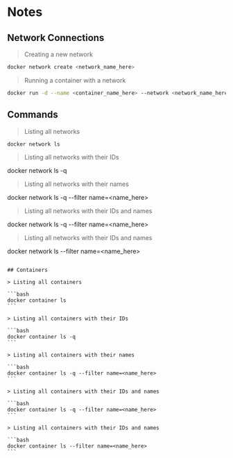 # Notes

## Network Connections

> Creating a new network

```bash
docker network create <network_name_here>
```

> Running a container with a network

```bash
docker run -d --name <container_name_here> --network <network_name_here> <image_name_here>
```

## Commands

> Listing all networks

```bash
docker network ls
```

> Listing all networks with their IDs

docker network ls -q

> Listing all networks with their names

docker network ls -q --filter name=<name_here>

> Listing all networks with their IDs and names

docker network ls -q --filter name=<name_here>

> Listing all networks with their IDs and names

docker network ls --filter name=<name_here>

````

## Containers

> Listing all containers

```bash
docker container ls
```

> Listing all containers with their IDs

```bash
docker container ls -q
```

> Listing all containers with their names

```bash
docker container ls -q --filter name=<name_here>
```

> Listing all containers with their IDs and names

```bash
docker container ls -q --filter name=<name_here>
```

> Listing all containers with their IDs and names

```bash
docker container ls --filter name=<name_here>
```
````
